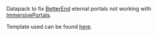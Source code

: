 Datapack to fix [BetterEnd](https://github.com/paulevsGitch/BetterEnd) eternal portals not working with [ImmersivePortals](https://github.com/iPortalTeam/ImmersivePortalsMod).

Template used can be found [here](https://qouteall.fun/immptl/wiki/Datapack-Based-Custom-Portal-Generation.html).
